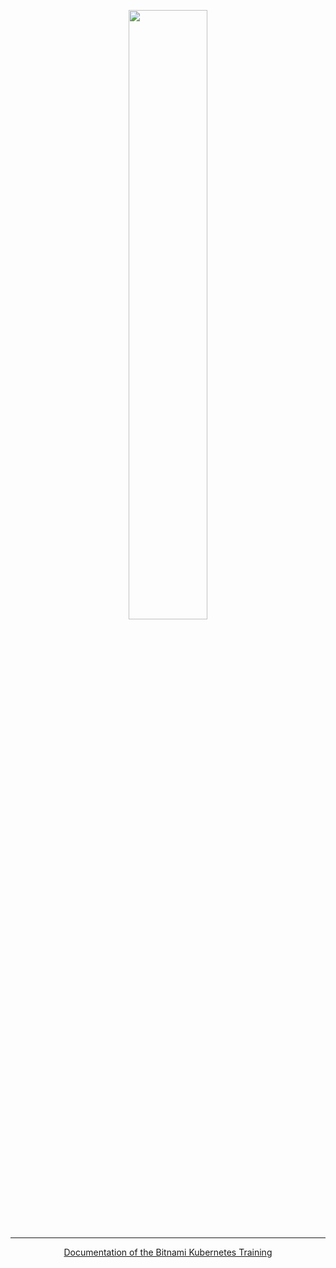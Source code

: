 <p align="center">
  <img
    width="50%"
    src="https://i0.wp.com/softwareengineeringdaily.com/wp-content/uploads/2018/07/kubernetes-logo-e1519045922814.png?fit=800%2C414&ssl=1"
  />
</p>

---  

<p align="center">
  <a href="https://bitnami-k8s-training.netlify.com">
    Documentation of the Bitnami Kubernetes Training
  </a>
</p>
